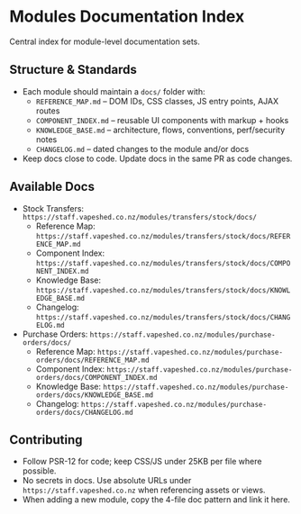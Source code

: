 # Modules Documentation Index

Central index for module-level documentation sets.

## Structure & Standards
- Each module should maintain a `docs/` folder with:
  - `REFERENCE_MAP.md` – DOM IDs, CSS classes, JS entry points, AJAX routes
  - `COMPONENT_INDEX.md` – reusable UI components with markup + hooks
  - `KNOWLEDGE_BASE.md` – architecture, flows, conventions, perf/security notes
  - `CHANGELOG.md` – dated changes to the module and/or docs
- Keep docs close to code. Update docs in the same PR as code changes.

## Available Docs
- Stock Transfers: `https://staff.vapeshed.co.nz/modules/transfers/stock/docs/`
  - Reference Map: `https://staff.vapeshed.co.nz/modules/transfers/stock/docs/REFERENCE_MAP.md`
  - Component Index: `https://staff.vapeshed.co.nz/modules/transfers/stock/docs/COMPONENT_INDEX.md`
  - Knowledge Base: `https://staff.vapeshed.co.nz/modules/transfers/stock/docs/KNOWLEDGE_BASE.md`
  - Changelog: `https://staff.vapeshed.co.nz/modules/transfers/stock/docs/CHANGELOG.md`
- Purchase Orders: `https://staff.vapeshed.co.nz/modules/purchase-orders/docs/`
  - Reference Map: `https://staff.vapeshed.co.nz/modules/purchase-orders/docs/REFERENCE_MAP.md`
  - Component Index: `https://staff.vapeshed.co.nz/modules/purchase-orders/docs/COMPONENT_INDEX.md`
  - Knowledge Base: `https://staff.vapeshed.co.nz/modules/purchase-orders/docs/KNOWLEDGE_BASE.md`
  - Changelog: `https://staff.vapeshed.co.nz/modules/purchase-orders/docs/CHANGELOG.md`

## Contributing
- Follow PSR-12 for code; keep CSS/JS under 25KB per file where possible.
- No secrets in docs. Use absolute URLs under `https://staff.vapeshed.co.nz` when referencing assets or views.
- When adding a new module, copy the 4-file doc pattern and link it here.
